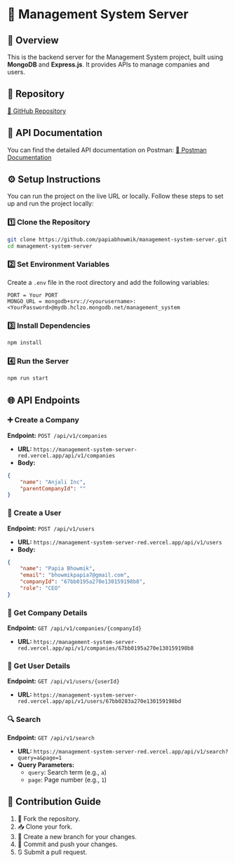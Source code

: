 # 🚀 Management System Server

## 📌 Overview
This is the backend server for the Management System project, built using **MongoDB** and **Express.js**. It provides APIs to manage companies and users.

## 📂 Repository
[🔗 GitHub Repository](https://github.com/papiabhowmik/management-system-server.git)

## 📖 API Documentation
You can find the detailed API documentation on Postman:
[📜 Postman Documentation](https://documenter.getpostman.com/view/39581114/2sAYdcsCJD)

## ⚙️ Setup Instructions
You can run the project on the live URL or locally.
Follow these steps to set up and run the project locally:

### 1️⃣ Clone the Repository
```sh
git clone https://github.com/papiabhowmik/management-system-server.git
cd management-system-server
```

### 2️⃣ Set Environment Variables
Create a `.env` file in the root directory and add the following variables:
```
PORT = Your PORT
MONGO_URL = mongodb+srv://<yourusername>:<YourPassword>@mydb.hclzo.mongodb.net/management_system
```

### 3️⃣ Install Dependencies
```sh
npm install
```

### 4️⃣ Run the Server
```sh
npm run start
```

## 🌐 API Endpoints

### ➕ Create a Company
**Endpoint:** `POST /api/v1/companies`
- **URL:** `https://management-system-server-red.vercel.app/api/v1/companies`
- **Body:**
```json
{
    "name": "Anjali Inc",
    "parentCompanyId": ""
}
```

### 👤 Create a User
**Endpoint:** `POST /api/v1/users`
- **URL:** `https://management-system-server-red.vercel.app/api/v1/users`
- **Body:**
```json
{
    "name": "Papia Bhowmik",
    "email": "bhowmikpapia7@gmail.com",
    "companyId": "67bb0195a270e130159198b8",
    "role": "CEO"
}
```

### 🏢 Get Company Details
**Endpoint:** `GET /api/v1/companies/{companyId}`
- **URL:** `https://management-system-server-red.vercel.app/api/v1/companies/67bb0195a270e130159198b8`

### 👥 Get User Details
**Endpoint:** `GET /api/v1/users/{userId}`
- **URL:** `https://management-system-server-red.vercel.app/api/v1/users/67bb0283a270e130159198bd`

### 🔍 Search
**Endpoint:** `GET /api/v1/search`
- **URL:** `https://management-system-server-red.vercel.app/api/v1/search?query=a&page=1`
- **Query Parameters:**
  - `query`: Search term (e.g., `a`)
  - `page`: Page number (e.g., `1`)

## 🤝 Contribution Guide
1. 🍴 Fork the repository.
2. 📥 Clone your fork.
3. 🌿 Create a new branch for your changes.
4. 💾 Commit and push your changes.
5. 🔃 Submit a pull request.

